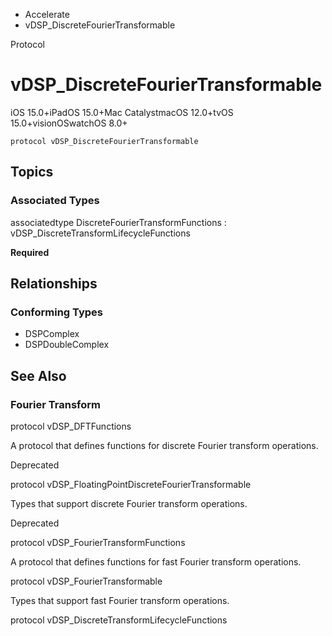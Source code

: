 

- Accelerate
-  vDSP_DiscreteFourierTransformable 

Protocol

# vDSP_DiscreteFourierTransformable

iOS 15.0+iPadOS 15.0+Mac CatalystmacOS 12.0+tvOS 15.0+visionOSwatchOS 8.0+

``` source
protocol vDSP_DiscreteFourierTransformable
```

## Topics

### Associated Types

associatedtype DiscreteFourierTransformFunctions : vDSP_DiscreteTransformLifecycleFunctions

**Required**

## Relationships

### Conforming Types

- DSPComplex
- DSPDoubleComplex

## See Also

### Fourier Transform

protocol vDSP_DFTFunctions

A protocol that defines functions for discrete Fourier transform operations.

Deprecated

protocol vDSP_FloatingPointDiscreteFourierTransformable

Types that support discrete Fourier transform operations.

Deprecated

protocol vDSP_FourierTransformFunctions

A protocol that defines functions for fast Fourier transform operations.

protocol vDSP_FourierTransformable

Types that support fast Fourier transform operations.

protocol vDSP_DiscreteTransformLifecycleFunctions

